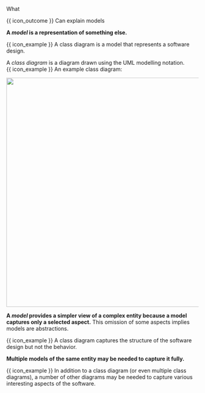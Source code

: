 <span id="title">What</span>

<span id="prereqs"></span>

<span id="outcomes">{{ icon_outcome }} Can explain models</span>

<div id="body">

**A _model_ is a representation of something else.** 

<box>

{{ icon_example }} A <trigger trigger="click" for="modal:modellingIntro-classDiagram">class diagram</trigger> is a model that represents a software design.

<!-- TODO: give non-software examples -->

</box>

<modal large header="Class diagrams" id="modal:modellingIntro-classDiagram">

A _class diagram_ is a diagram drawn using the UML modelling notation.<br>
{{ icon_example }} An example class diagram:<br>
  
<img src="{{baseUrl}}/uml/classDiagrams/introduction/what/images/classDiagramExample1.png" width="600" />

</modal>

**A _model_ provides a simpler view of a complex entity because a model captures only a selected aspect.** This omission of some aspects implies models are <trigger trigger="click" for="modal:modellingIntro-abstraction">abstractions</trigger>.

<modal large header="%%Textbook {{ icon_embedding }}%%" id="modal:modellingIntro-abstraction">
  <include src="../../../designFundamentals/abstraction/what/unit-inElsewhere-asFlat.md" boilerplate/>
</modal>

<box>

{{ icon_example }} A class diagram captures the structure of the software design but not the behavior.

</box>

**Multiple models of the same entity may be needed to capture it fully.** 

<box>

{{ icon_example }} In addition to a class diagram (or even multiple class diagrams), a number of other diagrams may be needed to capture various interesting aspects of the software.

</box>

</div>

<div id="extras">
</div>